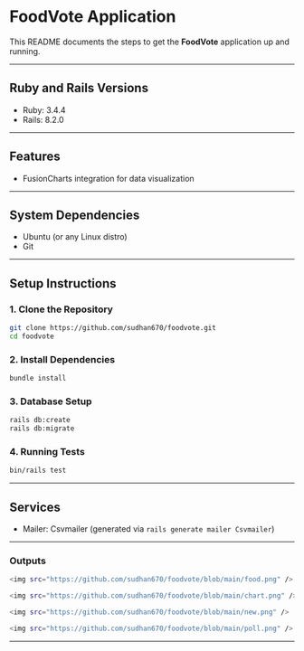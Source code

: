 # FoodVote Application

This README documents the steps to get the **FoodVote** application up and running.

---

## Ruby and Rails Versions

* Ruby: 3.4.4
* Rails: 8.2.0

---

## Features

* FusionCharts integration for data visualization

---

## System Dependencies

* Ubuntu (or any Linux distro)
* Git

---

## Setup Instructions

### 1. Clone the Repository

```bash
git clone https://github.com/sudhan670/foodvote.git
cd foodvote
```

### 2. Install Dependencies

```bash
bundle install
```

### 3. Database Setup

```bash
rails db:create
rails db:migrate
```
### 4. Running Tests

```bash
bin/rails test
```

---

## Services

* Mailer: Csvmailer (generated via `rails generate mailer Csvmailer`)

---

### Outputs 

```bash
<img src="https://github.com/sudhan670/foodvote/blob/main/food.png" />
```
```bash
<img src="https://github.com/sudhan670/foodvote/blob/main/chart.png" />
```
```bash
<img src="https://github.com/sudhan670/foodvote/blob/main/new.png" />
```
```bash
<img src="https://github.com/sudhan670/foodvote/blob/main/poll.png" />
```

---

